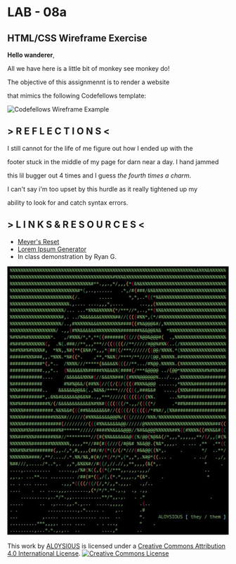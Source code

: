 # LAB - 08a

## HTML/CSS Wireframe Exercise

**Hello wanderer**, 

All we have here is a little bit of monkey see monkey do! 

The objective of this assignmennt is to render a website 

that mimics the following Codefellows template:

![Codefellows Wireframe Example](https://codefellows.github.io/code-201-guide/curriculum/class-08/lab-a/images/wireframe-comp.png)

##  > R E F L E C T I O N S < 

I still cannot for the life of me figure out how I ended up with the 

footer stuck in the middle of my page for darn near a day. I hand jammed 

this lil bugger out 4 times and I guess *the fourth times a charm*. 

I can't say i'm too upset by this hurdle as it really tightened up my 

ability to look for and catch syntax errors.

## > L I N K S  &  R E S O U R C E S < 

+ [Meyer's Reset](https://meyerweb.com/eric/tools/css/reset/)
+ [Lorem Ipsum Generator](http://designerstoolbox.com/designresources/greek/?lorem=pa)
+ In class demonstration by Ryan G.

![banner](https://github.com/AL0YSI0US/about-me/blob/main/img/aloysiousAltered.JPG?raw=true)

This work by <a xmlns:cc="http://creativecommons.org/ns#" href="https://github.com/AL0YSI0US/" property="cc:attributionName" rel="cc:attributionURL">AL0YSI0US</a> is licensed under a <a rel="license" href="http://creativecommons.org/licenses/by/4.0/">Creative Commons Attribution 4.0 International License</a>. <a rel="license" href="http://creativecommons.org/licenses/by/4.0/"><img alt="Creative Commons License" style="border-width:0" src="https://i.creativecommons.org/l/by/4.0/88x31.png" /></a><br />
